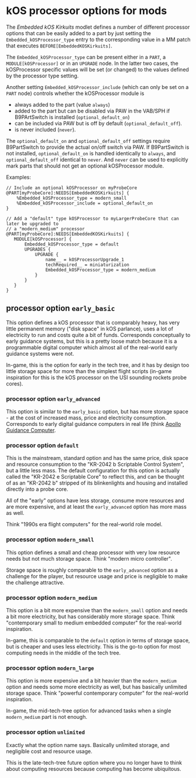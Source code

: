 # kOS processor options for mods

The *Embedded kOS Kirkuits* modlet defines a number of different processor options that can be easily added to a part by just setting the `Embedded_kOSProcessor_type` entry to the corresponding value in a MM patch that executes `BEFORE[EmbeddedKOSKirkuits]`. 

The `Embedded_kOSProcessor_type` can be present either in a `PART`, a `MODULE[kOSProcessor]` or in an `UPGRADE` node. In the latter two cases, the kOSProcessor specific values will be set (or changed) to the values defined by the processor type setting. 

Another setting `Embedded_kOSProcessor_include` (which can only be set on a `PART` node) controls whether the kOSProcessor module is 

* always added to the part (value `always`)
* added to the part but can be disabled via PAW in the VAB/SPH if B9PArtSwitch is 
  installed (`optional_default_on`)
* can be included via PAW but is off by default (`optional_default_off`).
* is never included (`never`).

The `optional_default_on` and `optional_default_off` settings require B9PartSwitch to provide the 
actual on/off switch via PAW. If B9PartSwitch is not installed, `optional_default_on` is handled 
identically to `always`,  and `optional_default_off` identical to `never`. And `never` can be used 
to explicitly mark parts that should not get an optional kOSProcessor module.

Examples:
```
// Include an optional kOSProcessor on myProbeCore
@PART[myProbeCore]:NEEDS[EmbeddedKOSKirkuits] {
    %Embedded_kOSProcessor_type = modern_small
    %Embedded_kOSProcessor_include = optional_default_on
}

// Add a "default" type kOSProcessor to myLargerProbeCore that can later be upgraded to
// a "modern_medium" processor
@PART[myProbeCore]:NEEDS[EmbeddedKOSKirkuits] {
   MODULE[kOSProcessor] {
       Embedded_kOSProcessor_type = default
       UPGRADES {
           UPGRADE {
               name__ = kOSProcessorUpgrade_1
               techRequired__ = miniaturization
               Embedded_kOSProcessor_type = modern_medium 
           }
       }
   }
}
```

## processor option `early_basic`

This option defines a kOS processor that is comparably heavy, has very little permanent memory 
("disk space" in kOS parlance), uses a lot of electricity to run and costs quite a bit of funds. 
Corresponds conceptually to early guidance systems, but this is a pretty loose match because it 
is a programmable digital computer which almost all of the real-world early guidance systems 
were not.

In-game, this is the option for early in the tech tree, and it has by design too little storage 
space for more than the simplest flight scripts (in-game inspiration for this is the kOS processor 
on the USI sounding rockets probe cores).

### processor option `early_advanced`

This option is similar to the `early_basic` option, but has more storage space - at the cost of 
increased mass, price and electricity consumption. Corresponds to early digital guidance computers
in real life (think [Apollo Guidance Computer](https://en.wikipedia.org/wiki/Apollo_Guidance_Computer).

### processor option `default`

This is the mainstream, standard option and has the same price, disk space and resource 
consumption to the "KR-2042 b Scriptable Control System", but a little less mass. The default
configuration for this option is actually called the "KR-2042 e Scriptable Core" to reflect this,
and can be thought of as an "KR-2042 b" stripped of its blinkenlights and housing and installed 
directly into a probe core.

All of the "early" options have less storage, consume more resources and are more expensive, and at least the `early_advanced` option has more mass as well. 

Think "1990s era flight computers" for the real-world role model.

### processor option `modern_small`

This option defines a small and cheap processor with very low resource needs but not much storage space.
Think "modern micro controller". 

Storage space is roughly comparable to the `early_advanced` option as a challenge for the player, 
but resource usage and price is negligible to make the challenge attractive.

### processor option `modern_medium`

This option is a bit more expensive than the `modern_small` option and needs a bit more electricity, 
but has considerably more storage space. Think "contemporary small to medium embedded computer" for the 
real-world inspiration. 

In-game, this is comparable to the `default` option in terms of storage space, but is cheaper and uses 
less electricity. This is the go-to option for most computing needs in the middle of the tech tree.

### processor option `modern_large`

This option is more expensive and a bit heavier than the `modern_medium` option and needs some more 
electricity as well, but has basically unlimited storage space.  Think "powerful contemporary computer" for the real-world inspiration. 

In-game, the mid-tech-tree option for advanced tasks when a single `modern_medium` part is not enough.

### processor option `unlimited`

Exactly what the option name says. Basically unlimited storage, and negligible cost and resource usage. 

This is the late-tech-tree future option where you no longer have to think about computing resources
because computing has become ubiquitous.
